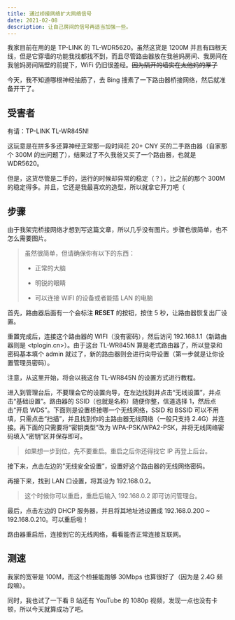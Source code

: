 ```yaml
---
title: 通过桥接网络扩大网络信号
date: 2021-02-08
description: 让自己房间的信号再适当加强一些。
---
```


我家目前在用的是 TP-LINK 的 TL-WDR5620。虽然这货是 1200M 并且有四根天线，但是它穿墙的功能我找都找不到，而且尽管路由器放在我爸妈房间、我房间在我爸妈房间隔壁的前提下，WiFi 仍旧很差经。~~因为隔开的墙实在太他妈的厚了~~

今天，我不知道哪根神经抽筋了，去 Bing 搜素了一下路由器桥接网络，然后就准备开干了。

## 受害者

有请：TP-LINK TL-WR845N!

这玩意是在拼多多还算神经正常那一段时间花 20+ CNY 买的二手路由器（自家那个 300M 的出问题了），结果过了不久我爸又买了一个路由器，也就是 WDR5620。

但是，这货尽管是二手的，运行的时候却异常的稳定（？），比之前的那个 300M 的稳定得多。并且，它还是我最喜欢的造型，所以就拿它开刀吧（

## 步骤

由于我架完桥接网络才想到写这篇文章，所以几乎没有图片。步骤也很简单，也不怎么需要图片。

> 虽然很简单，但请确保你有以下的东西：
>
> - 正常的大脑
>
> - 明锐的眼睛
>
> - 可以连接 WIFI 的设备或者能插 LAN 的电脑

首先，路由器后面有一个会标注 **RESET** 的按钮，按住 5 秒，让路由器恢复出厂设置。

重置完成后，连接这个路由器的 WIFI（没有密码），然后访问 192.168.1.1（新路由器则是 <tplogin.cn>）。由于这台 TL-WR845N 算是老式路由器了，所以登录和密码基本填个 admin 就过了，新的路由器则会进行向导设置（第一步就是让你设置管理员密码）。

注意，从这里开始，将会以我这台 TL-WR845N 的设置方式进行教程。

进入到管理台后，不要理会它的设置向导，在左边找到并点击“无线设置”，并点击“基础设置”。路由器的 SSID（也就是名称）随便你整，信道选择 1，然后点击“开启 WDS”。下面则是设置桥接哪一个无线网络，SSID 和 BSSID 可以不用填，只需点击“扫描”，并且找到你的主路由器无线网络（一般只支持 2.4G）并连接。再下面的只需要将“密钥类型”改为 WPA-PSK/WPA2-PSK，并将无线网络密码填入“密钥”区并保存即可。

> 如果想一步到位，先不要重启。重启之后你还得找它 IP 再登上后台。

接下来，点击左边的“无线安全设置”，设置好这个路由器的无线网络密码。

再接下来，找到 LAN 口设置，将其设为 192.168.0.2。

> 这个时候你可以重启，重启后输入 192.168.0.2 即可访问管理台。

最后，点击左边的 DHCP 服务器，并且将其地址池设置成 192.168.0.200 ~ 192.168.0.210。可以重启啦！

路由器重启后，连接到它的无线网络，看看能否正常连接互联网。

## 测速

我家的宽带是 100M，而这个桥接能跑够 30Mbps 也算很好了（因为是 2.4G 频段嘛）。

同时，我也试了一下看 B 站还有 YouTube 的 1080p 视频，发现一点也没有卡顿，所以今天就算成功了吧。
